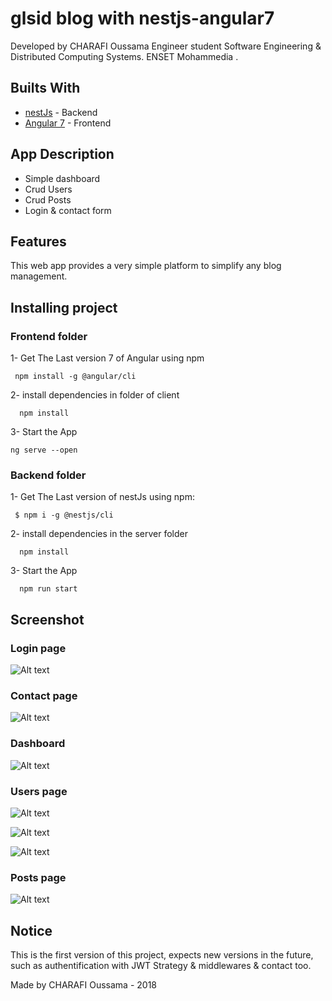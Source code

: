 # glsid blog with nestjs-angular7

Developed by CHARAFI Oussama 
Engineer student
Software Engineering & Distributed Computing Systems.
ENSET Mohammedia .

## Builts With

* [nestJs](https://nestjs.com/) - Backend
* [Angular 7](https://angular.io/) - Frontend

## App Description
* Simple dashboard
* Crud Users
* Crud Posts
* Login & contact form


## Features
This web app provides a very simple platform to simplify any blog management.


## Installing project

### Frontend folder

 1- Get The Last version 7 of Angular using npm
```
 npm install -g @angular/cli
```

  2- install dependencies in folder of client

```
  npm install
```
  3- Start the App 
  ```
  ng serve --open
```
 ### Backend folder
  1- Get The Last version of nestJs using npm:
```
 $ npm i -g @nestjs/cli
```

  2- install dependencies in the server folder

```
  npm install
```
  3- Start the App 
```
  npm run start
```

## Screenshot
### Login page
![Alt text](https://i.ibb.co/k5SM0fn/1.jpg)

### Contact page
![Alt text](https://i.ibb.co/Vw8rFgS/2.jpg)

### Dashboard
![Alt text](https://i.ibb.co/pr0mkHy/3.jpg)

### Users page
![Alt text](https://i.ibb.co/t4VHcQg/4.jpg)

![Alt text](https://i.ibb.co/4T0z7d7/5.jpg)

![Alt text](https://i.ibb.co/0qtFfzq/6.jpg)

### Posts page
![Alt text](https://i.ibb.co/CJSYGGD/7.jpg)


## Notice
This is the first version of this project, expects new versions in the future, such as authentification with JWT Strategy & middlewares & contact too. 

Made by CHARAFI Oussama - 2018
